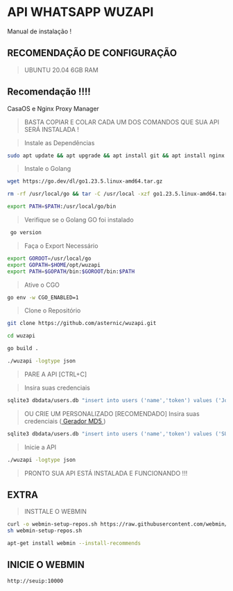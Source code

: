 # API WHATSAPP WUZAPI
Manual de instalação !

## RECOMENDAÇÃO DE CONFIGURAÇÃO
> UBUNTU 20.04
> 6GB RAM

## Recomendação !!!!
CasaOS e Nginx Proxy Manager

> BASTA COPIAR E COLAR CADA UM DOS COMANDOS QUE SUA API SERÁ INSTALADA !

> Instale as Dependências
```bash
sudo apt update && apt upgrade && apt install git && apt install nginx && sudo apt-get install curl && sudo apt-get install gcc && sudo apt-get install sqlite3
```

> Instale o Golang

```bash
wget https://go.dev/dl/go1.23.5.linux-amd64.tar.gz
```

```bash
rm -rf /usr/local/go && tar -C /usr/local -xzf go1.23.5.linux-amd64.tar.gz
```

```bash
export PATH=$PATH:/usr/local/go/bin
```
> Verifique se o Golang GO foi instalado

```bash
 go version
```

> Faça o Export Necessário 
```bash
export GOROOT=/usr/local/go
export GOPATH=$HOME/opt/wuzapi
export PATH=$GOPATH/bin:$GOROOT/bin:$PATH
```

> Ative o CGO
```bash
go env -w CGO_ENABLED=1
```

> Clone o Repositório
```bash
git clone https://github.com/asternic/wuzapi.git
```
```bash
cd wuzapi
```
```bash
go build .
```
```bash
./wuzapi -logtype json
```
> PARE A API [CTRL+C]

> Insira suas credenciais

```bash
sqlite3 dbdata/users.db "insert into users ('name','token') values ('John','1234ABCD')" 
```

> OU CRIE UM PERSONALIZADO [RECOMENDADO]
> Insira suas credenciais (<a href="https://www.md5hashgenerator.com" target="_blank"> Gerador MD5 </a>)
```bash
sqlite3 dbdata/users.db "insert into users ('name','token') values ('SUA EMPRESA','YOUR_TOKEN_USER_STRING')" 
```
> Inicie a API

```bash
./wuzapi -logtype json
```


> PRONTO SUA API ESTÁ INSTALADA E FUNCIONANDO !!!


## EXTRA
> INSTTALE O WEBMIN
```bash
curl -o webmin-setup-repos.sh https://raw.githubusercontent.com/webmin/webmin/master/webmin-setup-repos.sh
sh webmin-setup-repos.sh
```

```bash
apt-get install webmin --install-recommends
```
## INICIE O WEBMIN
```bash
http://seuip:10000
```
